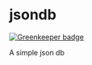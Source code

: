 # jsondb

[![Greenkeeper badge](https://badges.greenkeeper.io/dirkdev98/jsondb.svg)](https://greenkeeper.io/)

A simple json db
